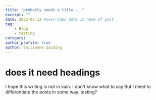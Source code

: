 ```yaml
---
title: "probably needs a title...."
excerpt: ""
date: 2022-02-12 #overrides date in name of post
tag:
    - Blog
    - testing
category: 
author_profile: true
author: Èmilienne Zaiding
---
```

# does it need headings

I hope this writing is not in vain. I don't know what to say But I need to differentiate the posts in some way.
testing?